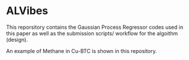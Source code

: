 # ALVibes
This reporsitory contains the Gaussian Process Regressor codes used in this paper as well as the submission scripts/ workflow for the algoithm (design).

An example of Methane in Cu-BTC is shown in this repository.
